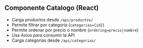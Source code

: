 ## Componente Catalogo (React)

- Carga productos desde `/api/productos/`
- Permite filtrar por categoría (`categorias={id}`)
- Permite ordenar por precio o nombre (`ordering=precio|nombre`)
- Usa Axios para consumir la API
- Carga categorías desde `/api/categorias/`
